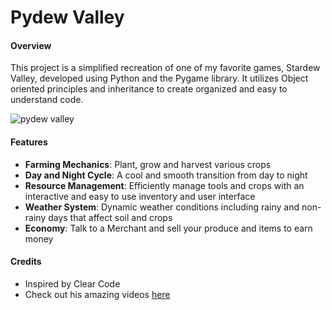 # Pydew Valley

#### Overview

This project is a simplified recreation of one of my favorite games, Stardew Valley, developed using Python and the Pygame library. It utilizes Object oriented principles and inheritance to create organized and easy to understand code.

![pydew valley](https://github.com/user-attachments/assets/c1162db8-57e7-42f9-9e99-3cd5c5b2a23f)

#### Features

- **Farming Mechanics**: Plant, grow and harvest various crops
- **Day and Night Cycle**: A cool and smooth transition from day to night
- **Resource Management**: Efficiently manage tools and crops with an interactive and easy to use inventory and user interface
- **Weather System**: Dynamic weather conditions including rainy and non-rainy days that affect soil and crops
- **Economy**: Talk to a Merchant and sell your produce and items to earn money

#### Credits

- Inspired by Clear Code
- Check out his amazing videos [here](https://www.youtube.com/@ClearCode)
